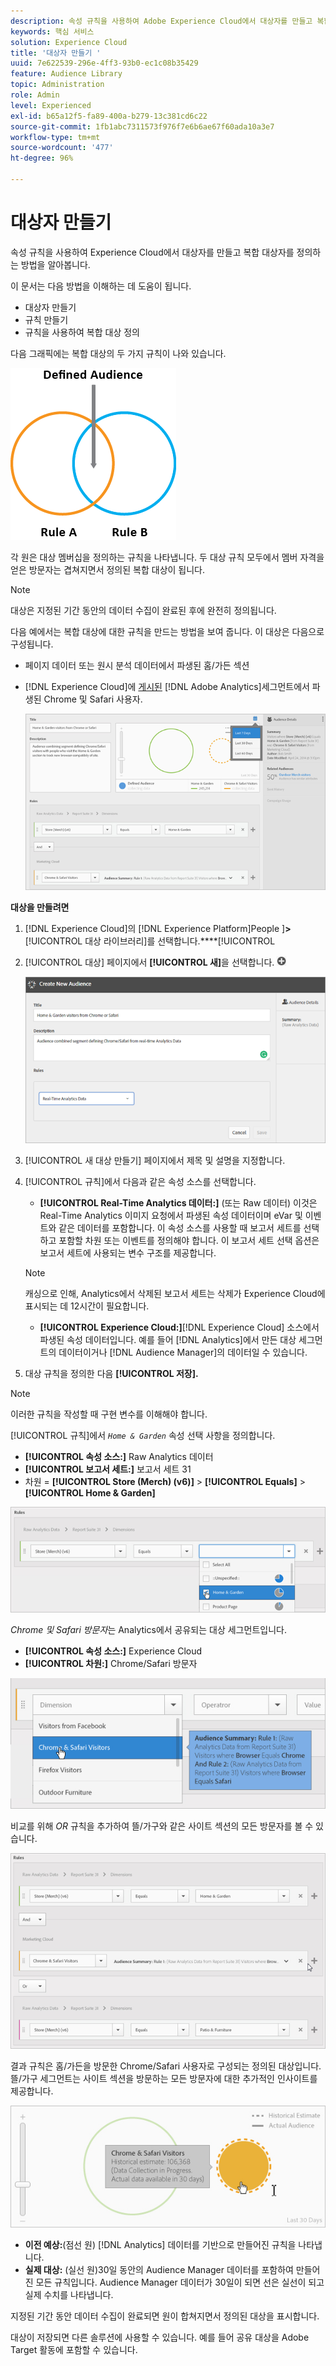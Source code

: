 ```yaml
---
description: 속성 규칙을 사용하여 Adobe Experience Cloud에서 대상자를 만들고 복합 대상자를 정의하는 방법을 알아봅니다.
keywords: 핵심 서비스
solution: Experience Cloud
title: '대상자 만들기 '
uuid: 7e622539-296e-4ff3-93b0-ec1c08b35429
feature: Audience Library
topic: Administration
role: Admin
level: Experienced
exl-id: b65a12f5-fa89-400a-b279-13c381cd6c22
source-git-commit: 1fb1abc7311573f976f7e6b6ae67f60ada10a3e7
workflow-type: tm+mt
source-wordcount: '477'
ht-degree: 96%

---
```


# 대상자 만들기

속성 규칙을 사용하여 Experience Cloud에서 대상자를 만들고 복합 대상자를 정의하는 방법을 알아봅니다.

이 문서는 다음 방법을 이해하는 데 도움이 됩니다.

* 대상자 만들기
* 규칙 만들기
* 규칙을 사용하여 복합 대상 정의

다음 그래픽에는 복합 대상의 두 가지 규칙이 나와 있습니다.

![](assets/audience_sharing.png)

각 원은 대상 멤버십을 정의하는 규칙을 나타냅니다. 두 대상 규칙 모두에서 멤버 자격을 얻은 방문자는 겹쳐지면서 정의된 복합 대상이 됩니다.

>[!NOTE]
>
>대상은 지정된 기간 동안의 데이터 수집이 완료된 후에 완전히 정의됩니다.

다음 예에서는 복합 대상에 대한 규칙을 만드는 방법을 보여 줍니다. 이 대상은 다음으로 구성됩니다.

* 페이지 데이터 또는 원시 분석 데이터에서 파생된 홈/가든 섹션
* [!DNL Experience Cloud]에 [게시된](audience-library.md#task_32FEEFE0B32E4E388CD4D892D727282A) [!DNL Adobe Analytics]세그먼트에서 파생된 Chrome 및 Safari 사용자.

   ![](assets/audience_create.png)

**대상을 만들려면**

1. [!DNL Experience Cloud]의 [!DNL Experience Platform]People ]**>**[!UICONTROL &#x200B;대상 라이브러리]를 선택합니다.****[!UICONTROL 
1. [!UICONTROL 대상] 페이지에서 **[!UICONTROL 새]**&#x200B;을 선택합니다. ![](assets/add_icon_small.png)

   ![단계 결과](assets/audience_create_new.png)

1. [!UICONTROL 새 대상 만들기] 페이지에서 제목 및 설명을 지정합니다.
1. [!UICONTROL 규칙]에서 다음과 같은 속성 소스를 선택합니다.

   * **[!UICONTROL Real-Time Analytics 데이터:]** (또는 Raw 데이터) 이것은 Real-Time Analytics 이미지 요청에서 파생된 속성 데이터이며 eVar 및 이벤트와 같은 데이터를 포함합니다. 이 속성 소스를 사용할 때 보고서 세트를 선택하고 포함할 차원 또는 이벤트를 정의해야 합니다. 이 보고서 세트 선택 옵션은 보고서 세트에 사용되는 변수 구조를 제공합니다.
   >[!NOTE]
   >
   >캐싱으로 인해, Analytics에서 삭제된 보고서 세트는 삭제가 Experience Cloud에 표시되는 데 12시간이 필요합니다.

   * **[!UICONTROL Experience Cloud:]**[!DNL Experience Cloud] 소스에서 파생된 속성 데이터입니다. 예를 들어 [!DNL Analytics]에서 만든 대상 세그먼트의 데이터이거나 [!DNL Audience Manager]의 데이터일 수 있습니다.

1. 대상 규칙을 정의한 다음 **[!UICONTROL 저장].**

>[!NOTE]
>
>이러한 규칙을 작성할 때 구현 변수를 이해해야 합니다.

[!UICONTROL 규칙]에서 *`Home & Garden`* 속성 선택 사항을 정의합니다.

* **[!UICONTROL 속성 소스:]** Raw Analytics 데이터
* **[!UICONTROL 보고서 세트:]** 보고서 세트 31
* 차원 = **[!UICONTROL Store (Merch) (v6)]** > **[!UICONTROL Equals]** > **[!UICONTROL Home &amp; Garden]**

![](assets/home_garden.png)

*Chrome 및 Safari 방문자*&#x200B;는 Analytics에서 공유되는 대상 세그먼트입니다.

* **[!UICONTROL 속성 소스:]** Experience Cloud
* **[!UICONTROL 차원:]** Chrome/Safari 방문자

![](assets/chrome_safari.png)

비교를 위해 *OR* 규칙을 추가하여 뜰/가구와 같은 사이트 섹션의 모든 방문자를 볼 수 있습니다.

![](assets/audiences_rule_patio.png)

결과 규칙은 홈/가든을 방문한 Chrome/Safari 사용자로 구성되는 정의된 대상입니다. 뜰/가구 세그먼트는 사이트 섹션을 방문하는 모든 방문자에 대한 추가적인 인사이트를 제공합니다.

![](assets/defined_audience.png)

* **이전 예상:**(점선 원) [!DNL Analytics] 데이터를 기반으로 만들어진 규칙을 나타냅니다.
* **실제 대상:** (실선 원)30일 동안의 Audience Manager 데이터를 포함하여 만들어진 모든 규칙입니다. Audience Manager 데이터가 30일이 되면 선은 실선이 되고 실제 수치를 나타냅니다.

지정된 기간 동안 데이터 수집이 완료되면 원이 합쳐지면서 정의된 대상을 표시합니다.

대상이 저장되면 다른 솔루션에 사용할 수 있습니다. 예를 들어 공유 대상을 Adobe Target 활동에 포함할 수 있습니다.
